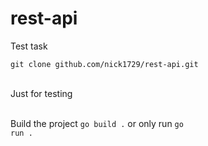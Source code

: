 # rest-api
Test task
<p><code>git clone github.com/nick1729/rest-api.git</code></p>

<br>Just for testing</br>

<br>Build the project <code>go build .</code> or only run <code>go run .</code></br>